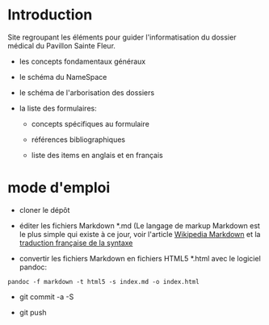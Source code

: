 # Introduction

Site regroupant les éléments pour guider l'informatisation du dossier médical du Pavillon Sainte Fleur.

  * les concepts fondamentaux généraux

  * le schéma du NameSpace

  * le schéma de l'arborisation des dossiers
  
  * la liste des formulaires:
  
    * concepts spécifiques au formulaire

    * références bibliographiques 
 
    * liste des items en anglais et en français

# mode d'emploi

  * cloner le dépôt

  * éditer les fichiers Markdown \*.md (Le langage de markup Markdown est le plus simple qui existe à ce jour, voir l'article [Wikipedia Markdown](https://fr.wikipedia.org/wiki/Markdown) et la [traduction française de la syntaxe](https://michelf.ca/projets/php-markdown/syntaxe/)

  * convertir les fichiers Markdown en fichiers HTML5 \*.html avec le logiciel pandoc:

`pandoc -f markdown -t html5 -s index.md -o index.html`

  * git commit -a -S

  * git push
